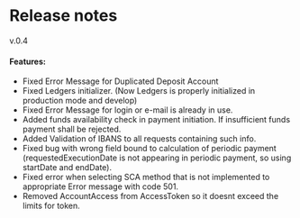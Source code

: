 # Release notes
v.0.4
#### Features:
* Fixed Error Message for Duplicated Deposit Account
* Fixed Ledgers initializer. (Now Ledgers is properly initialized in production mode and develop)
* Fixed Error Message for login or e-mail is already in use.
* Added funds availability check in payment initiation. If insufficient funds payment shall be rejected.
* Added Validation of IBANS to all requests containing such info.
* Fixed bug with wrong field bound to calculation of periodic payment (requestedExecutionDate is not appearing in periodic payment, so using startDate and endDate).
* Fixed error when selecting SCA method that is not implemented to appropriate Error message with code 501.
* Removed AccountAccess from AccessToken so it doesnt exceed the limits for token.

